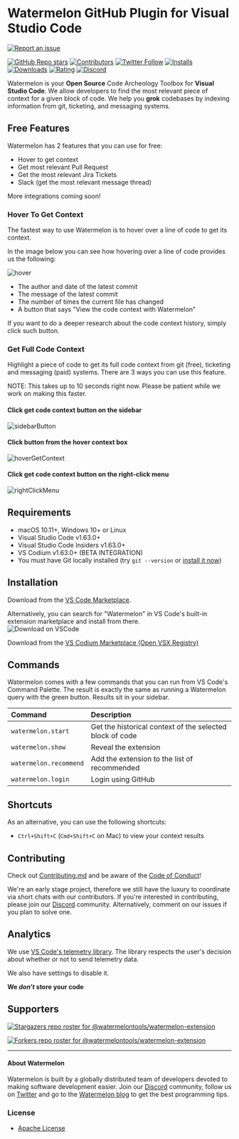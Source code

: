 # Watermelon GitHub Plugin for Visual Studio Code

[![Report an issue](https://img.shields.io/badge/-Report%20an%20issue-critical)](https://github.com/watermelontools/watermelon-extension/issues)

[![GitHub Repo stars](https://img.shields.io/github/stars/watermelontools/watermelon-extension?style=flat-square)](https://github.com/watermelontools/watermelon-extension/stargazers)
[![Contributors](https://img.shields.io/github/contributors/watermelontools/watermelon-extension?style=flat-square)](https://github.com/watermelontools/watermelon-extension/graphs/contributors)
[![Twitter Follow](https://img.shields.io/twitter/follow/WatermelonTools?style=flat-square)](https://twitter.com/intent/follow?screen_name=WatermelonTools)
[![Installs](https://img.shields.io/visual-studio-marketplace/i/WatermelonTools.watermelon-tools?style=flat-square)](https://marketplace.visualstudio.com/items?itemName=WatermelonTools.watermelon-tools&ssr=false)
[![Downloads](https://img.shields.io/visual-studio-marketplace/d/WatermelonTools.watermelon-tools?style=flat-square)](https://marketplace.visualstudio.com/items?itemName=WatermelonTools.watermelon-tools&ssr=false)
[![Rating](https://img.shields.io/visual-studio-marketplace/r/WatermelonTools.watermelon-tools?style=flat-square)](https://marketplace.visualstudio.com/items?itemName=WatermelonTools.watermelon-tools&ssr=false#review-details)
[![Discord](https://img.shields.io/discord/933846506438541492?style=flat-square)](https://discord.com/invite/H4AE6b9442)

Watermelon is your **Open Source** Code Archeology Toolbox for **Visual Studio Code**. We allow developers to find the most relevant piece of context for a given block of code. We help you __grok__ codebases by indexing information from git, ticketing, and messaging systems. 

## Free Features

Watermelon has 2 features that you can use for free:

- Hover to get context
- Get most relevant Pull Request 
- Get the most relevant Jira Tickets
- Slack (get the most relevant message thread)

More integrations coming soon!

### Hover To Get Context

The fastest way to use Watermelon is to hover over a line of code to get its context.

In the image below you can see how hovering over a line of code provides us the following:

![hover](https://thumbs.gfycat.com/EcstaticSpryAracari-size_restricted.gif)

- The author and date of the latest commit
- The message of the latest commit
- The number of times the current file has changed
- A button that says "View the code context with Watermelon"

If you want to do a deeper research about the code context history, simply click such button. 

### Get Full Code Context

Highlight a piece of code to get its full code context from git (free), ticketing and messaging (paid) systems. There are 3 ways you can use this feature.

NOTE: This takes up to 10 seconds right now. Please be patient while we work on making this faster. 

#### Click get code context button on the sidebar
![sidebarButton](https://thumbs.gfycat.com/AccurateKeenLabradorretriever-size_restricted.gif)

#### Click button from the hover context box
![hoverGetContext](https://thumbs.gfycat.com/CharmingSharpChuckwalla-size_restricted.gif)

#### Click get code context button on the right-click menu
![rightClickMenu](https://thumbs.gfycat.com/MeaslyNarrowGoat-size_restricted.gif)


## Requirements

- macOS 10.11+, Windows 10+ or Linux
- Visual Studio Code v1.63.0+
- Visual Studio Code Insiders v1.63.0+
- VS Codium v1.63.0+ (BETA INTEGRATION)
- You must have Git locally installed (try `git --version` or [install it now](https://git-scm.com/book/en/v2/Getting-Started-Installing-Git))

## Installation

Download from the [VS Code Marketplace](https://marketplace.visualstudio.com/items?itemName=WatermelonTools.watermelon-tools).

Alternatively, you can search for "Watermelon" in VS Code's built-in extension marketplace and install from there.  
![Download on VSCode](https://user-images.githubusercontent.com/11527621/162223094-ee24a53e-7a32-49eb-ac74-d1ab4f886d11.png)

Download from the [VS Codium Marketplace (Open VSX Registry)](https://open-vsx.org/extension/WatermelonTools/watermelon-tools)

## Commands

Watermelon comes with a few commands that you can run from VS Code's Command Palette. The result is exactly the same as running a Watermelon query with the green button. Results sit in your sidebar.

| Command                | Description                                              |
| :--------------------- | :------------------------------------------------------- |
| `watermelon.start`     | Get the historical context of the selected block of code |
| `watermelon.show`      | Reveal the extension                                     |
| `watermelon.recommend` | Add the extension to the list of recommended             |
| `watermelon.login`     | Login using GitHub                                       |

## Shortcuts

As an alternative, you can use the following shortcuts:

- `Ctrl+Shift+C` (`Cmd+Shift+C` on Mac) to view your context results

## Contributing

Check out [Contributing.md](CONTRIBUTING.md) and be aware of the [Code of Conduct](CODE_OF_CONDUCT.md)!

We're an early stage project, therefore we still have the luxury to coordinate via short chats with our contributors. If you're interested in contributing, please join our [Discord](https://discord.com/invite/H4AE6b9442) community.
Alternatively, comment on our issues if you plan to solve one.

## Analytics

We use [VS Code's telemetry library](https://github.com/microsoft/vscode-extension-telemetry). The library respects the user's decision about whether or not to send telemetry data.

We also have settings to disable it.

**We _don't_ store your code**

## Supporters

[![Stargazers repo roster for @watermelontools/watermelon-extension](https://reporoster.com/stars/watermelontools/watermelon-extension)](https://github.com/watermelontools/watermelon-extension/stargazers)

[![Forkers repo roster for @watermelontools/watermelon-extension](https://reporoster.com/forks/watermelontools/watermelon-extension)](https://github.com/watermelontools/watermelon-extension/network/members)

---

#### About Watermelon

Watermelon is built by a globally distributed team of developers devoted to making software development easier. Join our [Discord](https://discord.com/invite/H4AE6b9442) community, follow us on [Twitter](https://twitter.com/WatermelonTools) and go to the [Watermelon blog](https://watermelon.tools/blog/blog) to get the best programming tips.

### License

- [Apache License](license.md)
